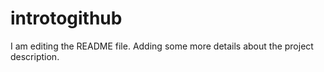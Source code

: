 # introtogithub
I am editing the README file. Adding some more details about the project description.

